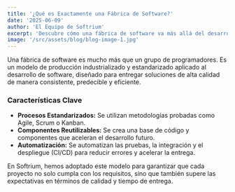 ```yaml
---
title: '¿Qué es Exactamente una Fábrica de Software?'
date: '2025-06-09'
author: 'El Equipo de Softrium'
excerpt: 'Descubre cómo una fábrica de software va más allá del desarrollo tradicional para convertirse en un motor de innovación y eficiencia para tu empresa.'
image: '/src/assets/blog/blog-image-1.jpg'
---
```


Una fábrica de software es mucho más que un grupo de programadores. Es un modelo de producción industrializado y estandarizado aplicado al desarrollo de software, diseñado para entregar soluciones de alta calidad de manera consistente, predecible y eficiente.

### Características Clave
* **Procesos Estandarizados:** Se utilizan metodologías probadas como Agile, Scrum o Kanban.
* **Componentes Reutilizables:** Se crea una base de código y componentes que aceleran el desarrollo futuro.
* **Automatización:** Se automatizan las pruebas, la integración y el despliegue (CI/CD) para reducir errores y acelerar la entrega.

En Softrium, hemos adoptado este modelo para garantizar que cada proyecto no solo cumpla con los requisitos, sino que también supere las expectativas en términos de calidad y tiempo de entrega.
